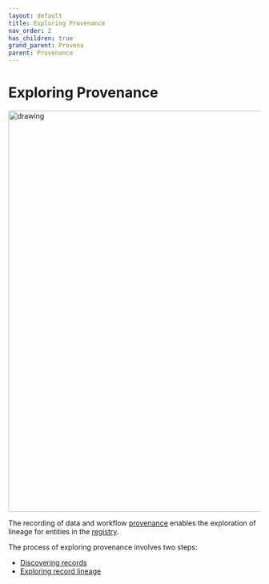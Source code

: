 ```yaml
---
layout: default
title: Exploring Provenance
nav_order: 2
has_children: true
grand_parent: Provena
parent: Provenance
---
```


# Exploring Provenance

<img src="../../../assets/images/provenance/exploring/splash.png" alt="drawing" width="800"/>

The recording of data and workflow [provenance](../overview/what-is-provenance) enables the exploration of lineage for entities in the [registry](../registry/overview).

The process of exploring provenance involves two steps:

-   [Discovering records](./discovering-records)
-   [Exploring record lineage](./exploring-record-lineage)
